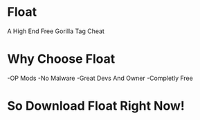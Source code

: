 # Float 
A High End Free Gorilla Tag Cheat
# Why Choose Float
-OP Mods 
-No Malware
-Great Devs And Owner
-Completly Free
# So Download Float Right Now!
